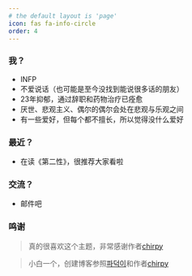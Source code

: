 ```yaml
---
# the default layout is 'page'
icon: fas fa-info-circle
order: 4
---
```


<!--
> Add Markdown syntax content to file `_tabs/about.md`{: .filepath } and it will show up on this page.
{: .prompt-tip }
-->

### 我？
> 
- INFP
- 不爱说话（也可能是至今没找到能说很多话的朋友）
- 23年抑郁，通过辞职和药物治疗已痊愈
- 厌世、悲观主义、偶尔的偶尔会处在悲观与乐观之间
- 有一些爱好，但每个都不擅长，所以觉得没什么爱好

### 最近？
> 
- 在读《第二性》，很推荐大家看啦


### 交流？
> 
- 邮件吧


### 鸣谢
> 
> 真的很喜欢这个主题，非常感谢作者[chirpy](https://github.com/cotes2020)

> 小白一个，创建博客参照[파덕이](https://jeuuniv.github.io/)和作者[chirpy](https://chirpy.cotes.page/posts/getting-started/)